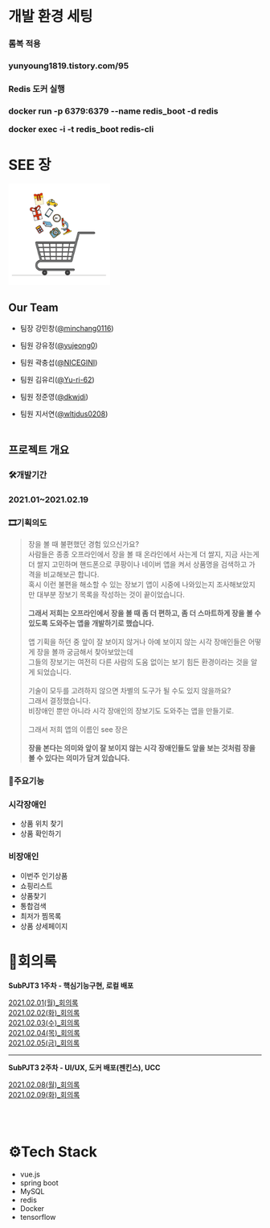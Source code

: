 # 개발 환경 세팅
<h3>롬복 적용<h3>
<a>yunyoung1819.tistory.com/95</a>


<h3>Redis 도커 실행<h3>
<p>docker run -p 6379:6379 --name redis_boot -d redis</p>
<p>docker exec -i -t redis_boot redis-cli</p>



# SEE 장
<img src="/frontend/cart/src/assets/cart.gif" width="40%" height="30%" title="see장 로고" alt="see장로고"></img>

## Our Team
* 팀장 강민창([@minchang0116](https://github.com/minchang0116 "github link"))

* 팀원 강유정([@yujeong0](https://github.com/yujeong0 "github link"))

* 팀원 곽충섭([@NICEGINI](https://github.com/NICEGINI "github link"))

* 팀원 김유리([@Yu-ri-62](https://github.com/Yu-ri-62 "github link"))

* 팀원 정준영([@dkwjdi](https://github.com/dkwjdi "github link"))

* 팀원 지서연([@wltjdus0208](https://github.com/wltjdus0208 "github link")) <br><br>


## 프로젝트 개요
### 🛠개발기간 
### 2021.01~2021.02.19

### 🎞기획의도


>장을 볼 때 불편했던 경험 있으신가요?<br>사람들은 종종 오프라인에서 장을 볼 때 온라인에서 사는게 더 쌀지, 지금 사는게 더 쌀지 고민하며 핸드폰으로 쿠팡이나 네이버 앱을 켜서 상품명을 검색하고 가격을 비교해보곤 합니다.<br>혹시 이런 불편을 해소할 수 있는 장보기 앱이 시중에 나와있는지 조사해보았지만 대부분 장보기 목록을 작성하는 것이 끝이었습니다.<br><br>**그래서 저희는 오프라인에서 장을 볼 때 좀 더 편하고, 좀 더 스마트하게 장을 볼 수 있도록 도와주는 앱을 개발하기로 했습니다.**<br><br>앱 기획을 하던 중 앞이 잘 보이지 않거나 아예 보이지 않는 시각 장애인들은 어떻게 장을 볼까 궁금해서 찾아보았는데<br>그들의 장보기는 여전히 다른 사람의 도움 없이는 보기 힘든 환경이라는 것을 알게 되었습니다. <br><br>기술이 모두를 고려하지 않으면 차별의 도구가 될 수도 있지 않을까요?<br>그래서 결정했습니다.<br>비장애인 뿐만 아니라 시각 장애인의 장보기도 도와주는 앱을 만들기로.<br><br>그래서 저희 앱의 이름인 see 장은 <br><br>**장을 본다는 의미와 앞이 잘 보이지 않는 시각 장애인들도 앞을 보는 것처럼 장을 볼 수 있다는 의미가 담겨 있습니다.**



### 🍤주요기능

### 시각장애인

* 상품 위치 찾기
* 상품 확인하기

### 비장애인

* 이번주 인기상품
* 쇼핑리스트
* 상품찾기
* 통합검색
* 최저가 찜목록
* 상품 상세페이지




# 📜회의록

**SubPJT3 1주차 - 핵심기능구현, 로컬 배포**

[2021.02.01(월)_회의록](https://www.notion.so/2021-02-01-_-83559ab29920491885d471022358b444) <br>
[2021.02.02(화)_회의록](https://www.notion.so/2021-02-02-_-96882fb264dc417f81d2d848e793e139) <br>
[2021.02.03(수)_회의록](https://www.notion.so/2021-02-03-_-91f6fbfdbb6a456b9467931362677f9a) <br>
[2021.02.04(목)_회의록](https://www.notion.so/2021-02-04-_-2120ad1fd48d4d30a2c1837dfb2d231d) <br>
[2021.02.05(금)_회의록](https://www.notion.so/2021-02-05-_-c160b7cfd3cf44d7a29500815b984f26) <br>

---

**SubPJT3 2주차 - UI/UX, 도커 배포(젠킨스), UCC**

[2021.02.08(월)_회의록](https://www.notion.so/2021-02-08-_-34c59144de5e4cd2a61f2e80c3f836cb) <br>
[2021.02.09(화)_회의록](https://www.notion.so/2021-02-09-_-1d537e59e7a245dc8cf43e7033b64aa5) <br>

<br>
<br>

# ⚙Tech Stack
* vue.js
* spring boot
* MySQL
* redis
* Docker
* tensorflow

